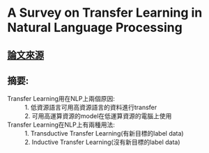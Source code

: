 # A Survey on Transfer Learning in Natural Language Processing

## [論文來源](https://arxiv.org/abs/2007.04239)

## 摘要:
<d1>
<dt>Transfer Learning用在NLP上兩個原因:</dt>
<dd>
1. 低資源語言可用高資源語言的資料進行transfer<dd>
2. 可用高運算資源的model在低運算資源的電腦上使用

<dt>Transfer Learning在NLP上有兩種用法:</dt>
<dd>
1. Transductive Transfer Learning(有新目標的label data)<dd>
2. Inductive Transfer Learning(沒有新目標的label data)
</d1>
